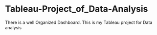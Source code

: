 # Tableau-Project_of_Data-Analysis
There is a well Organized Dashboard. This is my Tableau project for Data analysis
